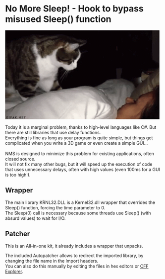 # No More Sleep! - Hook to bypass misused Sleep() function

![wake-up-cat.gif](./wake-up-cat.gif)

Today it is a marginal problem, thanks to high-level languages ​​like C#. But there are still libraries that use delay functions.\
Everything is fine as long as your program is quite simple, but things get complicated when you write a 3D game or even create a simple GUI...\
\
NMS is designed to minimize this problem for existing applications, often closed source.\
It will not fix many other bugs, but it will speed up the execution of code that uses unnecessary delays, often with high values ​​(even 100ms for a GUI is too high!).

## Wrapper
The main library KRNL32.DLL is a Kernel32.dll wrapper that overrides the Sleep() function, forcing the time parameter to 0.\
The Sleep(0) call is necessary because some threads use Sleep() (with absurd values) to wait for I/O.

## Patcher
This is an All-in-one kit, it already includes a wrapper that unpacks.

The included Autopatcher allows to redirect the imported library, by changing the file name in the Import headers.\
You can also do this manually by editing the files in hex editors or [CFF Explorer](https://ntcore.com/explorer-suite/).
